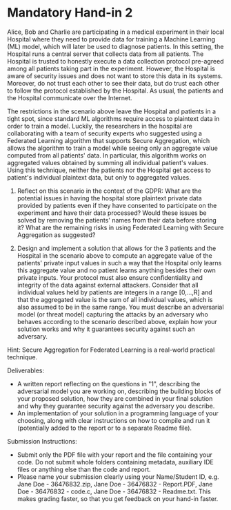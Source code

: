 # Mandatory Hand-in 2

Alice, Bob and Charlie are participating in a medical experiment in their local Hospital where they need to provide data for training a Machine Learning (ML) model, which will later be used to diagnose patients.
In this setting, the Hospital runs a central server that collects data from all patients.
The Hospital is trusted to honestly execute a data collection protocol pre-agreed among all patients taking part in the experiment.
However, the Hospital is aware of security issues and does not want to store this data in its systems.
Moreover, do not trust each other to see their data, but do trust each other to follow the protocol established by the Hospital.
As usual, the patients and the Hospital communicate over the Internet.

The restrictions in the scenario above leave the Hospital and patients in a tight spot, since standard ML algorithms require access to plaintext data in order to train a model.
Luckily, the researchers in the hospital are collaborating with a team of security experts who suggested using a Federated Learning algorithm that supports Secure Aggregation, which allows the algorithm to train a model while seeing only an aggregate value computed from all patients' data.
In particular, this algorithm works on aggregated values obtained by summing all individual patient's values.
Using this technique, neither the patients nor the Hospital get access to patient's individual plaintext data, but only to aggregated values.

1) Reflect on this scenario in the context of the GDPR:
    What are the potential issues in having the hospital store plaintext private data provided by patients even if they have consented to participate on the experiment and have their data processed?
    Would these issues be solved by removing the patients' names from their data before storing it?
    What are the remaining risks in using Federated Learning with Secure Aggregation as suggested?

2) Design and implement a solution that allows for the 3 patients and the Hospital in the scenario above to compute an aggregate value of the patients' private input values in such a way that the Hospital only learns this aggregate value and no patient learns anything besides their own private inputs.
Your protocol must also ensure confidentiality and integrity of the data against external attackers.
Consider that all individual values held by patients are integers in a range [0,...,R] and that the aggregated value is the sum of all individual values, which is also assumed to be in the same range.
You must describe an adversarial model (or threat model) capturing the attacks by an adversary who behaves according to the scenario described above, explain how your solution works and why it guarantees security against such an adversary.

Hint: Secure Aggregation for Federated Learning is a real-world practical technique.

Deliverables:

- A written report reflecting on the questions in "1", describing the adversarial model you are working on, describing the building blocks of your proposed solution, how they are combined in your final solution and why they guarantee security against the adversary you describe.
- An implementation of your solution in a programming language of your choosing, along with clear instructions on how to compile and run it (potentially added to the report or to a separate Readme file).

Submission Instructions:

- Submit only the PDF file with your report and the file containing your code. Do not submit whole folders containing metadata, auxiliary IDE files or anything else than the code and report.
- Please name your submission clearly using your Name/Student ID, e.g. Jane Doe - 36476832.zip, Jane Doe - 36476832 - Report.PDF, Jane Doe - 36476832 - code.c, Jane Doe - 36476832 - Readme.txt. This makes grading faster, so that you get feedback on your hand-in faster.
